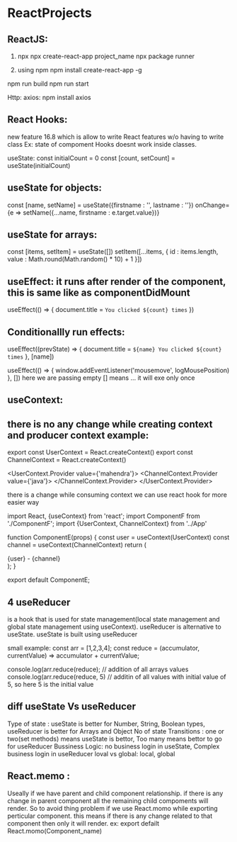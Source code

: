 # ReactProjects
ReactJS:
-----------
1. npx
npx create-react-app project_name
npx package runner

2. using npm
npm install create-react-app -g


npm run build
npm run start

Http:
axios: npm install axios

React Hooks:
-------------
new feature 16.8
which is allow to write React features w/o having to write class
Ex: state of compoment
Hooks doesnt work inside classes.

useState:
const initialCount = 0
const [count, setCount] = useState(initialCount)

useState for objects:
----------------------
const [name, setName] = useState({firstname : '', lastname : ''})
onChange={e => setName({...name, firstname : e.target.value})}

useState for arrays:
---------------------
const [items, setItem] = useState([])
setItem([...items, {
            id : items.length,
            value : Math.round(Math.random() * 10) + 1
        }])
		
useEffect: it runs after render of the component, this is same like as componentDidMount
---------------
useEffect(() => {
        document.title = `You clicked ${count} times`
    })		

Conditionallly run effects:
---------------------------
 useEffect((prevState) => {
        document.title = `${name} You clicked ${count} times`
    }, [name])
	
useEffect(() => {
        window.addEventListener('mousemove', logMousePosition)
    }, [])
here we are passing empty [] means ... it will exe only once

useContext:
-----------
there is no any change while creating context and producer context
example:
--------
export const UserContext = React.createContext()
export const ChannelContext = React.createContext()

<UserContext.Provider value={'mahendra'}>
          <ChannelContext.Provider value={'java'}>
            <ComponentC />
          </ChannelContext.Provider>
        </UserContext.Provider>
		
there is a change while consuming context we can use react hook for more easier way

import React, {useContext} from 'react';
import ComponentF from './ComponentF';
import {UserContext, ChannelContext} from '../App'

function ComponentE(props) {
    const user = useContext(UserContext)
    const channel = useContext(ChannelContext)
	 return (
        <div>
                {user} - {channel}
        </div>
    );
}

export default ComponentE;

4 useReducer
---------------
is a hook that is used for state management(local state management and global state management using useContext).
useReducer is alternative to useState.
useState is built using useReducer

small example:
const arr = [1,2,3,4];
const reduce = (accumulator, currentValue) => accumulator + currentValue;

console.log(arr.reduce(reduce); // addition of all arrays values
console.log(arr.reduce(reduce, 5) // additin of all values with initial value of 5, so here 5 is the initial value

diff useState Vs useReducer
---------------------------
Type of state : useState is better for Number, String, Boolean types, useReducer is better for Arrays and Object
No of state Transitions : one or two(set methods) means useState is bettor, Too many means bettor to go for useReducer
Bussiness Logic: no business login in useState, Complex business login in useReducer
loval vs global: local, global

React.memo : 
-----------
Useally if we have parent and child component relationship. if there is any change in parent component all the remaining child compoments will render.
So to avoid thing problem if we use React.momo while exporting perticular component. this means if there is any change related to that component then only it will render.
ex: export defailt React.momo(Component_name)

